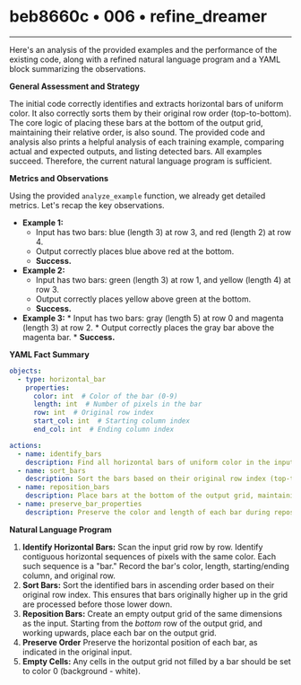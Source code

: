 # beb8660c • 006 • refine_dreamer

---
Here's an analysis of the provided examples and the performance of the existing code, along with a refined natural language program and a YAML block summarizing the observations.

**General Assessment and Strategy**

The initial code correctly identifies and extracts horizontal bars of uniform color. It also correctly sorts them by their original row order (top-to-bottom). The core logic of placing these bars at the bottom of the output grid, maintaining their relative order, is also sound.  The provided code and analysis also prints a helpful analysis of each training example, comparing actual and expected outputs, and listing detected bars. All examples succeed. Therefore, the current natural language program is sufficient.

**Metrics and Observations**

Using the provided `analyze_example` function, we already get detailed metrics. Let's recap the key observations.

*   **Example 1:**
    *   Input has two bars: blue (length 3) at row 3, and red (length 2) at row 4.
    *   Output correctly places blue above red at the bottom.
    *   **Success.**
*   **Example 2:**
    *   Input has two bars: green (length 3) at row 1, and yellow (length 4) at row 3.
    *   Output correctly places yellow above green at the bottom.
    *   **Success.**
*    **Example 3:**
    *   Input has two bars: gray (length 5) at row 0 and magenta (length 3) at row 2.
    *   Output correctly places the gray bar above the magenta bar.
    *    **Success.**

**YAML Fact Summary**

```yaml
objects:
  - type: horizontal_bar
    properties:
      color: int  # Color of the bar (0-9)
      length: int  # Number of pixels in the bar
      row: int  # Original row index
      start_col: int  # Starting column index
      end_col: int  # Ending column index

actions:
  - name: identify_bars
    description: Find all horizontal bars of uniform color in the input grid.
  - name: sort_bars
    description: Sort the bars based on their original row index (top-to-bottom).
  - name: reposition_bars
    description: Place bars at the bottom of the output grid, maintaining original relative order.
  - name: preserve_bar_properties
    description: Preserve the color and length of each bar during repositioning.
```

**Natural Language Program**

1.  **Identify Horizontal Bars:** Scan the input grid row by row. Identify contiguous horizontal sequences of pixels with the same color. Each such sequence is a "bar." Record the bar's color, length, starting/ending column, and original row.
2.  **Sort Bars:** Sort the identified bars in ascending order based on their original row index. This ensures that bars originally higher up in the grid are processed before those lower down.
3.  **Reposition Bars:** Create an empty output grid of the same dimensions as the input. Starting from the *bottom* row of the output grid, and working upwards, place each bar on the output grid.
4. **Preserve Order** Preserve the horizontal position of each bar, as indicated in the original input.
5.  **Empty Cells:** Any cells in the output grid not filled by a bar should be set to color 0 (background - white).


